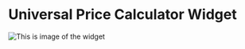 # Universal Price Calculator Widget

![This is image of the widget](https://i.ibb.co/fX6bgb3/Calc-image.png)
